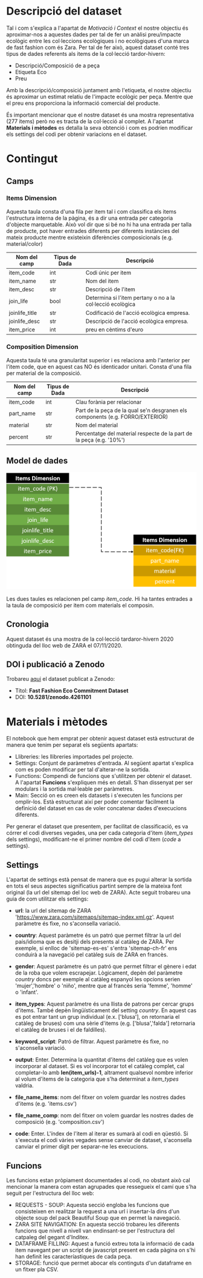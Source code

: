 # Descripció del dataset

Tal i com s'explica a l'apartat de *Motivació i Context* el nostre objectiu és aproximar-nos a aquestes dades
per tal de fer un anàlisi preu/impacte ecològic entre les col·leccions ecològiques i no ecològiques d'una 
marca de fast fashion com és Zara. Per tal de fer això, aquest dataset conté tres tipus de dades referents als
items de la col·lecció tardor-hivern:

* Descripció/Composició de a peça
* Etiqueta Eco
* Preu

Amb la descripció/composició juntament amb l'etiqueta, el nostre objectiu és aproximar un estimat relatiu 
de l'impacte ecològic per peça. Mentre que el preu ens proporciona la informació comercial del producte.

És important mencionar que el nostre dataset és una mostra representativa (277 items) però no es tracta
de la col·lecció al complet. A l'apartat **Materials i mètodes** es detalla la seva obtenció i com es podríen
modificar els settings del codi per obtenir variacions en el dataset.

# Contingut

## Camps

### Items Dimension

Aquesta taula consta d'una fila per item tal i com classifica els items l'estructura
interna de la pàgina, és a dir una entrada per categoria d'objecte marquetable. 
Això vol dir que si bé no hi ha una entrada per talla de producte, pot haver entrades
diferents per diferents instàncies del mateix producte mentre existeixin diferències composicionals
(e.g. material/color)

|Nom del camp|Tipus de Dada|Descripció|
|---|---|---|
|item_code|int|Codi únic per item|
|item_name|str|Nom del item|
|item_desc|str|Descripció de l'item|
|join_life|bool|Determina si l'item pertany o no a la col·lecció ecològica|
|joinlife_title|str|Codificació de l'acció ecològica empresa.|
|joinlife_desc|str|Descripció de l'acció ecològica empresa.|
|item_price|int|preu en cèntims d'euro|

### Composition Dimension

Aquesta taula té una granularitat superior i es relaciona amb l'anterior per l'item code,
que en aquest cas NO és identicador unitari. Consta d'una fila per material de la composició. 

|Nom del camp|Tipus de Dada|Descripció|
|---|---|---|
|item_code|int|Clau forània per relacionar |
|part_name|str|Part de la peça de la qual se'n desgranen els components (e.g. FORRO/EXTERIOR)|
|material|str|Nom del material|
|percent|str|Percentatge del material respecte de la part de la peça (e.g. '10%')|

## Model de dades

![data_model](data_model.png)

Les dues taules es relacionen pel camp *item_code*. Hi ha tantes entrades a la taula de composició
per item com materials el composin. 

## Cronologia

Aquest dataset és una mostra de la col·lecció tardaror-hivern 2020 obtinguda del lloc web de ZARA
el 07/11/2020.

## DOI i publicació a Zenodo

Trobareu [aqui](https://zenodo.org/record/4261101#.X6fge1CCGUl) el dataset publicat a Zenodo:

* Títol: **Fast Fashion Eco Commitment Dataset**
* DOI: **10.5281/zenodo.4261101**


# Materials i mètodes

El notebook que hem emprat per obtenir aquest dataset està estructurat de manera que tenim per separat
els següents apartats:

* Llibreries: les llibreries importades pel projecte. 
* Settings: Conjunt de paràmetres d'entrada. Al següent apartat s'explica com es poden modificar per tal d'alterar-ne
            la sortida.
* Functions: Compendi de funcions que s'utilitzen per obtenir el dataset. A l'apartat **Funcions** s'expliquen més en detall. S'han
             dissenyat per ser modulars i la sortida mal·leable per paràmetres.
* Main: Secció on es creen els datasets i s'executen les funcions per omplir-los. Està estructurat així per
        poder comentar fàcilment la definició del dataset en cas de voler concatenar dades d'execucions diferents.

Per generar el dataset que presentem, per facilitat de classificació, es va córrer el codi diverses vegades, una per cada categoria d'item
(*item_types* dels settings), modificant-ne el primer nombre del codi d'item (*code* a settings).

## Settings

L'apartat de settings està pensat de manera que es pugui alterar la sortida en tots el seus aspectes significatius partint sempre de la
mateixa font original (la url del sitemap del loc web de ZARA). Acte seguit trobareu una guia de com utilitzar els settings: 

* **url**: la url del sitemap de ZARA 'https://www.zara.com/sitemaps/sitemap-index.xml.gz'. Aquest paràmetre és fixe, no s'aconsella variació.

* **country**: Aquest paràmetre és un patró que permet filtrar la url del país/idioma que es desitji dels presents al catàleg de ZARA. Per exemple,
          si enlloc de 'sitemap-es-es' s'entra 'sitemap-ch-fr' ens conduirà a la navegació pel catàleg suís de ZARA en francès.

* **gender**: Aquest paràmetre és un patró que permet filtrar el gènere i edat de la roba que volem escrapejar. Lògicament, depèn del paràmetre *country* doncs
        per exemple al catàleg espanyol les opcions serien 'mujer','hombre' o 'niño', mentre que al francès seria 'femme', 'homme' o 'infant'.

* **item_types**: Aquest paràmetre és una llista de patrons per cercar grups d'items. També depèn lingüísticament  del setting *country*. En aquest cas es pot entrar
            tant un grup individual (e.x. ['blusa'], on retornaria el catàleg de bruses) com una sèrie d'items (e.g. ['blusa','falda'] retornaria el catàleg
            de bruses i el de faldilles).

* **keyword_script**: Patró de filtrar.  Aquest paràmetre és fixe, no s'aconsella variació.

* **output**: Enter. Determina la quantitat d'items del catàleg que es volen incorporar al dataset. Si es vol incorporar tot el catàleg complet, cal 
           completar-lo amb **len(item_urls)-1**, altrament qualsevol nombre inferior al volum d'items de la categoria que s'ha determinat a *item_types*
           valdria.

* **file_name_items**: nom del fitxer on volem guardar les nostres dades d'items (e.g. 'items.csv')

* **file_name_comp**: nom del fitxer on volem guardar les nostres dades de composició (e.g. 'composition.csv')

* **code**: Enter. L'índex de l'item al iterar es sumarà al codi en qüestió. Si s'executa el codi vàries vegades sense canviar de dataset, s'aconsella canviar
        el primer dígit per separar-ne les execucions. 

## Funcions

Les funcions estan pròpiament documentades al codi, no obstant això cal mencionar la manera com estan agrupades que ressegueix el camí
que s'ha seguit per l'estructura del lloc web:

 * REQUESTS - SOUP: Aquesta secció engloba les funcions que consisteixen en realitzar la request a una url i insertar-la dins d'un objecte soup del pack Beautiful Soup que en permet la navegació.
 * ZARA SITE NAVIGATION: En aquesta secció trobareu les diferents funcions que nivell a nivell van endinsant-se per l'estructura del catpaleg del gegant d'Inditex. 
 * DATAFRAME FILLING: Aquest a funció extreu tota la informació de cada item navegant per un script de javascript present en cada pàgina on s'hi han definit les caracteríastiques de cada peça.
 * STORAGE: funció que permet abocar els continguts d'un dataframe en un fitxer pla CSV. 
